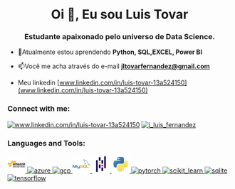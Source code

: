 <h1 align="center">Oi 👋, Eu sou Luis Tovar</h1>
<h3 align="center">Estudante apaixonado pelo universo de Data Science.</h3>

- 🌱Atualmente estou aprendendo **Python, SQL,EXCEL, Power BI**

- 📫Você me acha através do e-mail **jltovarfernandez@gmail.com**

- Meu linkedin [www.linkedin.com/in/luis-tovar-13a524150](www.linkedin.com/in/luis-tovar-13a524150)

<h3 align="left">Connect with me:</h3>
<p align="left">
<a href="https://linkedin.com/in/www.linkedin.com/in/luis-tovar-13a524150" target="blank"><img align="center" src="https://raw.githubusercontent.com/rahuldkjain/github-profile-readme-generator/master/src/images/icons/Social/linked-in-alt.svg" alt="www.linkedin.com/in/luis-tovar-13a524150" height="30" width="40" /></a>
<a href="https://instagram.com/@j_luis_fernandez" target="blank"><img align="center" src="https://raw.githubusercontent.com/rahuldkjain/github-profile-readme-generator/master/src/images/icons/Social/instagram.svg" alt="j_luis_fernandez" height="30" width="40" /></a>
</p>

<h3 align="left">Languages and Tools:</h3>
<p align="left"> <a href="https://aws.amazon.com" target="_blank" rel="noreferrer"> <img src="https://raw.githubusercontent.com/devicons/devicon/master/icons/amazonwebservices/amazonwebservices-original-wordmark.svg" alt="aws" width="40" height="40"/> </a> <a href="https://azure.microsoft.com/en-in/" target="_blank" rel="noreferrer"> <img src="https://www.vectorlogo.zone/logos/microsoft_azure/microsoft_azure-icon.svg" alt="azure" width="40" height="40"/> </a> <a href="https://cloud.google.com" target="_blank" rel="noreferrer"> <img src="https://www.vectorlogo.zone/logos/google_cloud/google_cloud-icon.svg" alt="gcp" width="40" height="40"/> </a> <a href="https://www.mysql.com/" target="_blank" rel="noreferrer"> <img src="https://raw.githubusercontent.com/devicons/devicon/master/icons/mysql/mysql-original-wordmark.svg" alt="mysql" width="40" height="40"/> </a> <a href="https://pandas.pydata.org/" target="_blank" rel="noreferrer"> <img src="https://raw.githubusercontent.com/devicons/devicon/2ae2a900d2f041da66e950e4d48052658d850630/icons/pandas/pandas-original.svg" alt="pandas" width="40" height="40"/> </a> <a href="https://www.python.org" target="_blank" rel="noreferrer"> <img src="https://raw.githubusercontent.com/devicons/devicon/master/icons/python/python-original.svg" alt="python" width="40" height="40"/> </a> <a href="https://pytorch.org/" target="_blank" rel="noreferrer"> <img src="https://www.vectorlogo.zone/logos/pytorch/pytorch-icon.svg" alt="pytorch" width="40" height="40"/> </a> <a href="https://scikit-learn.org/" target="_blank" rel="noreferrer"> <img src="https://upload.wikimedia.org/wikipedia/commons/0/05/Scikit_learn_logo_small.svg" alt="scikit_learn" width="40" height="40"/> </a> <a href="https://www.sqlite.org/" target="_blank" rel="noreferrer"> <img src="https://www.vectorlogo.zone/logos/sqlite/sqlite-icon.svg" alt="sqlite" width="40" height="40"/> </a> <a href="https://www.tensorflow.org" target="_blank" rel="noreferrer"> <img src="https://www.vectorlogo.zone/logos/tensorflow/tensorflow-icon.svg" alt="tensorflow" width="40" height="40"/> </a> </p>


<!---
- 👋 Olá , eu sou  @LuisTovarF
- 👀 Estou interessado em .
- 🌱 I’m currently learning ...
- 💞️ I’m looking to collaborate on ...
- 📫 How to reach me ...


LuisTovarF/LuisTovarF is a ✨ special ✨ repository because its `README.md` (this file) appears on your GitHub profile.
You can click the Preview link to take a look at your changes.
--->
